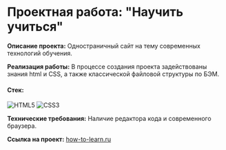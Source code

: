 # Проектная работа: "Научить учиться"  
  
**Описание проекта:** Одностраничный сайт на тему современных технологий обучения. 
  
**Реализация работы:** В процессе создания проекта задействованы знания html и CSS, а также классической файловой структуры по БЭМ. 
  
#### Стек:

![HTML5](https://img.shields.io/badge/-HTML5-141130?style=flat-square&logo=HTML5&logoColor=FF0000)
![CSS3](https://img.shields.io/badge/-CSS3-141130?style=flat-square&logo=CSS3&logoColor=009900)  
  
**Технические требования:** Наличие редактора кода и современного браузера.  
  
**Ссылка на проект:** [how-to-learn.ru](https://how-to-learn-eta.vercel.app/)  
